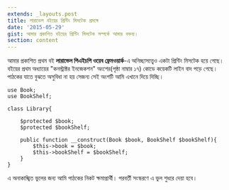 ```yaml
---
extends: _layouts.post
title: লারাভেল বইয়ের প্রিন্টিং মিসটেক প্রসঙ্গে
date: '2015-05-29'
gist: আমার প্রকাশিত বইয়ের প্রিন্টিং মিসটেক সম্পর্কে আমার বক্তব্য।
section: content
---
```


আমার প্রকাশিত প্রথম বই **লারাভেল পিএইচপি ওয়েব ফ্রেমওয়ার্ক**-এ অনিচ্ছাসত্ত্বেও একটা প্রিন্টিং মিসটেক হয়ে গেছে। বইয়ের প্রথম অধ্যায়ের "কনস্ট্রাক্টর ইনজেকশন" অংশের(পৃষ্ঠা নাম্বার ১৭) কোডে কয়েকটি লাইন বাদ পড়ে গেছে। পাঠকের যাতে বুঝতে অসুবিধা না হয় সেজন্য সেই অংশটি আমি এখানে দিয়ে দিচ্ছি।

```
use Book;
use BookShelf;

class Library{

    $protected $book;
    $protected $bookShelf;

    public function __construct(Book $book, BookShelf $bookShelf){
        $this->book = $book;
        $this->bookShelf = $bookShelf;
    }
}
```

এ অনাকাঙ্খিত ভুলের জন্য আমি পাঠকের নিকট ক্ষমাপ্রার্থী। পরবর্তী সংস্করণে এ ভুল শুধরে দেয়া হবে।
